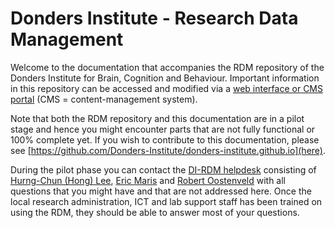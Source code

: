 # Donders Institute - Research Data Management

Welcome to the documentation that accompanies the RDM repository of the Donders Institute for Brain, Cognition and Behaviour. Important information in this repository can be accessed and modified via a [web interface or CMS portal](https://data.donders.ru.nl) (CMS = content-management system). 

Note that both the RDM repository and this documentation are in a pilot stage and hence you might encounter parts that are not fully functional or 100% complete yet. If you wish to contribute to this documentation, please see [https://github.com/Donders-Institute/donders-institute.github.io](here).

During the pilot phase you can contact the [DI-RDM helpdesk](mailto:dirdm.helpdesk@gmail.com) consisting of [Hurng-Chun (Hong) Lee](mailto:h.lee@donders.ru.nl), [Eric Maris](mailto:e.maris@donders.ru.nl) and [Robert Oostenveld](mailto:robert.oostenveld@donders.ru.nl) with all questions that you might have and that are not addressed here. Once the local research administration, ICT and lab support staff has been trained on using the RDM, they should be able to answer most of your questions.
